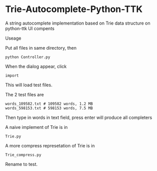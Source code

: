 # Trie-Autocomplete-Python-TTK
A string autocomplete implementation based on Trie data structure on python-ttk UI compents

Useage

Put all files in same directory, then

    python Controller.py
    
When the dialog appear, click

    import
    
This will load test files. 

The 2 test files are

    words_109582.txt # 109582 words, 1.2 MB
    words_598153.txt # 598153 words, 7.5 MB

Then type in words in text field, press enter will produce all completers

A naive implement of Trie is in

    Trie.py
    
A more compress represetation of Trie is in

    Trie_compress.py

Rename to test.
